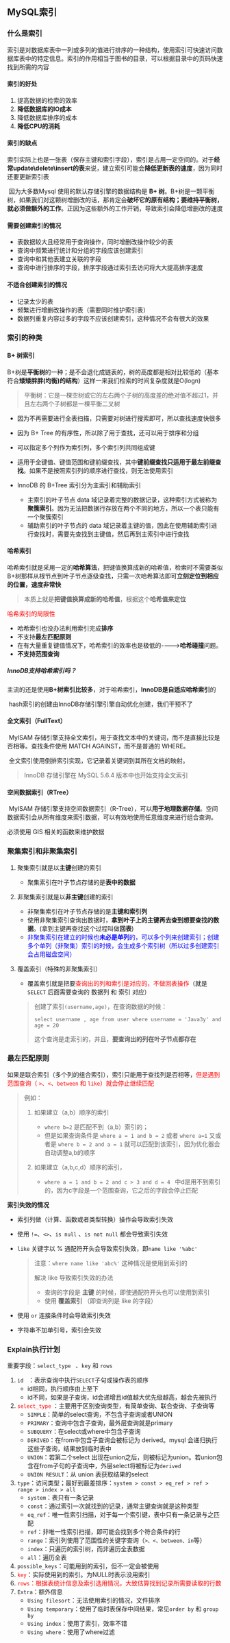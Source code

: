 ## MySQL索引

### 什么是索引	

​		索引是对数据库表中一列或多列的值进行排序的一种结构，使用索引可快速访问数据库表中的特定信息。索引的作用相当于图书的目录，可以根据目录中的页码快速找到所需的内容

#### 索引的好处

1. 提高数据的检索的效率
2. **降低数据库的IO成本**
3. 降低数据库排序的成本
4. **降低CPU的消耗**

#### 索引的缺点

​		索引实际上也是一张表（保存主键和索引字段），索引是占用一定空间的。对于**经常update\delete\insert的表**来说，建立索引可能会**降低更新表的速度**，因为同时还要更新索引表

​		因为大多数Mysql 使用的默认存储引擎的数据结构是 **B+ 树**。B+树是一颗平衡树，如果我们对这颗树增删改的话，那肯定会**破坏它的原有结构；要维持平衡树，就必须做额外的工作**。正因为这些额外的工作开销，导致索引会降低增删改的速度

#### 需要创建索引的情况

- 表数据较大且经常用于查询操作，同时增删改操作较少的表
- 查询中频繁进行统计和分组的字段应该创建索引
- 查询中和其他表建立关联的字段
- 查询中进行排序的字段，排序字段通过索引去访问将大大提高排序速度

#### 不适合创建索引的情况

- 记录太少的表
- 频繁进行增删改操作的表（需要同时维护索引表）
- 数据列重复内容过多的字段不应该创建索引，这种情况不会有很大的效果



### 索引的种类

#### B+ 树索引

​		B+树是**平衡树**的一种；是不会退化成链表的，树的高度都是相对比较低的（基本符合**矮矮胖胖(均衡)的结构**）这样一来我们检索的时间复杂度就是O(logn)

> 平衡树：它是一棵空树或它的左右两个子树的高度差的绝对值不超过1，并且左右两个子树都是一棵平衡二叉树

- 因为不再需要进行全表扫描，只需要对树进行搜索即可，所以查找速度快很多

- 因为 B+ Tree 的有序性，所以除了用于查找，还可以用于排序和分组

- 可以指定多个列作为索引列，多个索引列共同组成键
- 适用于全键值、键值范围和键前缀查找，其中**键前缀查找只适用于最左前缀查找**。如果不是按照索引列的顺序进行查找，则无法使用索引
- InnoDB 的 B+Tree 索引分为主索引和辅助索引
  - 主索引的叶子节点 data 域记录着完整的数据记录，这种索引方式被称为**聚簇索引**。因为无法把数据行存放在两个不同的地方，所以一个表只能有一个聚簇索引
  - 辅助索引的叶子节点的 data 域记录着主键的值，因此在使用辅助索引进行查找时，需要先查找到主键值，然后再到主索引中进行查找

#### 

#### 哈希索引

​		哈希索引就是采用一定的**哈希算法**，把键值换算成新的哈希值，检索时不需要类似B+树那样从根节点到叶子节点逐级查找，只需一次哈希算法即可**立刻定位到相应的位置，速度非常快**

>  本质上就是**把键值换算成新的哈希值**，根据这个**哈希值来定位**

<font color=red>哈希索引的局限性</font>

- 哈希索引也没办法利用索引完成**排序**
- 不支持**最左匹配原则**
- 在有大量重复键值情况下，哈希索引的效率也是极低的---->**哈希碰撞**问题。
- **不支持范围查询**

##### InnoDB支持哈希索引吗？

​		主流的还是使用**B+树索引比较多**，对于哈希索引，**InnoDB是自适应哈希索引**的

​		hash索引的创建由InnoDB存储引擎引擎自动优化创建，我们干预不了

#### 全文索引（FullText）

​		MyISAM 存储引擎支持全文索引，用于查找文本中的关键词，而不是直接比较是否相等。查找条件使用 MATCH AGAINST，而不是普通的 WHERE。

​		全文索引使用倒排索引实现，它记录着关键词到其所在文档的映射。

>  InnoDB 存储引擎在 MySQL 5.6.4 版本中也开始支持全文索引

#### 空间数据索引（RTree）

​		MyISAM 存储引擎支持空间数据索引（R-Tree），可以**用于地理数据存储**。空间数据索引会从所有维度来索引数据，可以有效地使用任意维度来进行组合查询。

必须使用 GIS 相关的函数来维护数据



### 聚集索引和非聚集索引

1. 聚集索引就是以**主键**创建的索引
   - 聚集索引在叶子节点存储的是**表中的数据**

2. 非聚集索引就是以**非主键**创建的索引

   - 非聚集索引在叶子节点存储的是**主键和索引列**
   - 使用非聚集索引查询出数据时，**拿到叶子上的主键再去查到想要查找的数据**。(拿到主键再查找这个过程叫做**回表**)
   - <font color=blue>非聚集索引在建立的时候也**未必是单列**的，可以多个列来创建索引；创建多个单列（非聚集）索引的时候，会生成多个索引树（所以过多创建索引会占用磁盘空间）</font>

3. 覆盖索引（特殊的非聚集索引）

   - 覆盖索引就是把要<font color=red>查询出的列和索引是对应的，不做回表操作</font>（就是 `SELECT` 后面需要查询的 数据列 和 索引 对应）

   > 创建了索引`(username,age)`，在查询数据的时候：
   >
   > `select username , age from user where username = 'Java3y' and age = 20`
   >
   > 这个查询是走索引的，并且，**要查询出的列在叶子节点都存在**



### 最左匹配原则

​		如果是联合索引（多个列的组合索引），索引只能用于查找列是否相等，<font color=red>但是遇到范围查询（ `>`、`<`、`between` 和 `like`）就会停止继续匹配</font>

> 例如：
>
> 1. 如果建立（a,b）顺序的索引
>    - `where b=2` 是匹配不到（a,b）索引的；
>    - 但是如果查询条件是 `where a = 1 and b = 2` 或者 `where a=1`  又或者是 `where b = 2 and a = 1` 就可以匹配到该索引，因为优化器会自动调整a,b的顺序
>
> 2. 如果建立（a,b,c,d）顺序的索引，
>    - `where a = 1 and b = 2 and c > 3 and d = 4 `  中d是用不到索引的，因为c字段是一个范围查询，它之后的字段会停止匹配

**索引失效的情况**

- 索引列做（计算、函数或者类型转换）操作会导致索引失效

- 使用 `!=`、`<>`、`is null` 、`is not null` 都会导致索引失效

- `like` 关键字以 % 通配符开头会导致索引失效，即`name like '%abc' `

  > 注意：`where name like 'abc%'` 这种情况是使用到索引的
  >
  > 解决 like 导致索引失效的办法
  >
  > - 查询的字段是 **主键** 的时候，即使通配符开头也可以使用到索引
  > - 使用 **覆盖索引** （即查询列是 like 的字段）

- 使用 `or` 连接条件时会导致索引失效

- 字符串不加单引号，索引会失效



### Explain执行计划

重要字段：`select_type ` 、`key` 和 `rows`



1. `id ` ：表示查询中执行`SELECT`子句或操作表的顺序
   - id相同，执行顺序由上至下
   - id不同，如果是子查询，id会递增且id值越大优先级越高，越会先被执行
2. <font color=red>`select_type` </font>：主要用于区别查询类型，有简单查询、联合查询、子查询等
   - `SIMPLE`：简单的select查询，不包含子查询或者UNION
   - `PRIMARY`：查询中包含子查询，最外层查询就是primary
   - `SUBQUERY`：在select或where中包含子查询
   - `DERIVED`：在from中包含子查询会被标记为 derived。mysql 会递归执行这些子查询，结果放到临时表中
   - `UNION`：若第二个select 出现在union之后，则被标记为union。若union包含在from子句的子查询中，外层select将被标记为`derived`
   - `UNION RESULT`：从 union 表获取结果的select
3. `type`：访问类型；最好到最差排序：`system > const > eq_ref > ref > range > index > all`
   - `system`：表只有一条记录
   - `const`：通过索引一次就找到的记录，通常主键查询就是这种类型
   - `eq_ref`：唯一性索引扫描，对于每一个索引键，表中只有一条记录与之匹配
   - `ref`：非唯一性索引扫描，即可能会找到多个符合条件的行
   - `range`：索引列使用了范围性的关键字查询（`>、<、between、in`等）
   - `index`：只遍历的索引树，而非遍历全表数据
   - `all`：遍历全表
4. `possible_keys`：可能用到的索引，但不一定会被使用
5. <font color=red>`key`</font>：实际使用到的索引。为NULL时表示没用索引
6. <font color=red>`rows`：根据表统计信息及索引选用情况，大致估算找到记录所需要读取的行数</font>
7. `Extra`：额外信息
   - `Using filesort`：无法使用索引的情况，文件排序
   - `Using temporary`：使用了临时表保存中间结果，常见`order by` 和 `group by`
   - `Using index`：使用了索引，效率不错
   - `Using where`：使用了where过滤





